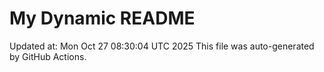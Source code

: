 # My Dynamic README
Updated at: Mon Oct 27 08:30:04 UTC 2025
This file was auto-generated by GitHub Actions.

